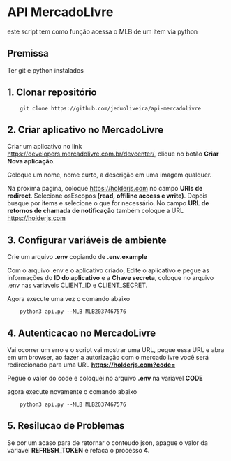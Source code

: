 # API MercadoLIvre

este script tem como função acessa o MLB de um item via python

## Premissa

Ter git e python instalados

## 1. Clonar  repositório

        git clone https://github.com/jeduoliveira/api-mercadolivre

## 2. Criar aplicativo no MercadoLivre


Criar um aplicativo no link https://developers.mercadolivre.com.br/devcenter/, clique no botão **Criar Nova aplicação**. 

Coloque um nome, nome curto, a descrição em uma imagem qualquer.


Na proxima pagina, coloque https://holderjs.com no campo **URIs de redirect**. Selecione osEscopos **(read, offiline access e write)**. Depois busque por items e selecione o que for necessário. No campo **URL de retornos de chamada de notificação** também coloque a URL https://holderjs.com 


## 3. Configurar variáveis de ambiente

Crie um arquivo **.env** copiando de **.env.example**

Com o arquivo .env e o aplicativo criado, Edite o aplicativo e pegue as informações do **ID do aplicativo** e a **Chave secreta**, coloque no arquivo .env nas variaveis CLIENT_ID e CLIENT_SECRET.


Agora execute uma vez o comando abaixo 
    
        python3 api.py --MLB MLB2037467576

## 4. Autenticacao no MercadoLivre

Vai ocorrer um erro e o script vai mostrar uma URL, pegue essa URL e abra em um browser, ao fazer a autorização com o mercadolivre você será redirecionado para uma URL **https://holderjs.com?code=**

Pegue o valor do code e coloquei no arquivo **.env** na variavel **CODE**

agora execute novamente o comando abaixo

        python3 api.py --MLB MLB2037467576


## 5. Resilucao de Problemas

Se por um acaso para de retornar o conteudo json, apague o valor da variavel **REFRESH_TOKEN** e refaca o processo **4.**